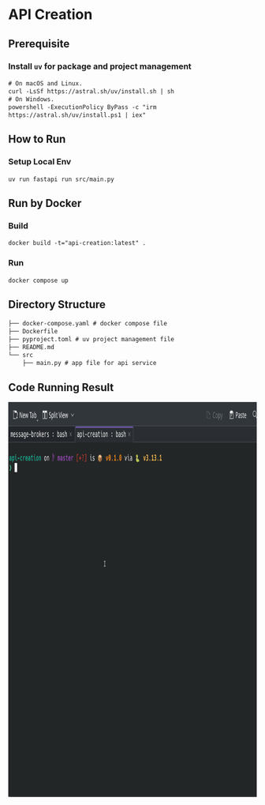 # API Creation

## Prerequisite
### Install `uv` for package and project management 
```shell
# On macOS and Linux.
curl -LsSf https://astral.sh/uv/install.sh | sh
# On Windows.
powershell -ExecutionPolicy ByPass -c "irm https://astral.sh/uv/install.ps1 | iex"
```

## How to Run

### Setup Local Env
```shell
uv run fastapi run src/main.py
```

## Run by Docker

### Build
```shell
docker build -t="api-creation:latest" .
```

### Run
```shell
docker compose up
```

## Directory Structure
```shell
├── docker-compose.yaml # docker compose file
├── Dockerfile
├── pyproject.toml # uv project management file
├── README.md
└── src
    ├── main.py # app file for api service
```

## Code Running Result
<img src="./assets/running_result.gif" alt="code running result" height="800" />
